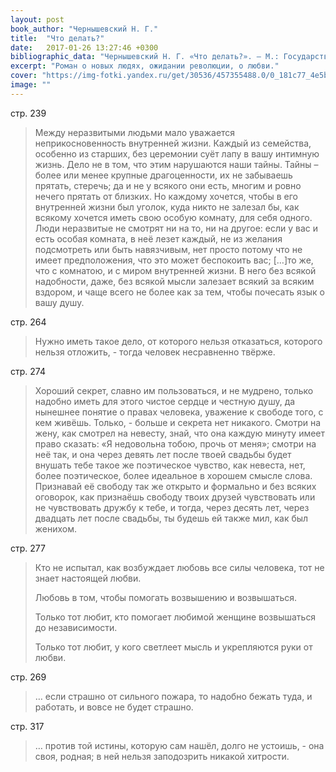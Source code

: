 ```yaml
---
layout: post
book_author: "Чернышевский Н. Г."
title:  "Что делать?"
date:   2017-01-26 13:27:46 +0300
bibliographic_data: "Чернышевский Н. Г. «Что делать?». – М.: Государственное учебно-педагогическое издательство министерства просвещения РСФСР, 1957 г., 367 с."
excerpt: "Роман о новых людях, ожидании революции, о любви."
cover: "https://img-fotki.yandex.ru/get/30536/457355488.0/0_181c77_4e5bc2b9_orig.jpg"
image: ""
---
```


стр. 239

> Между неразвитыми людьми мало уважается неприкосновенность внутренней жизни. Каждый из семейства, особенно из старших, без церемонии суёт лапу в вашу интимную жизнь. Дело не в том, что этим нарушаются наши тайны. Тайны – более или менее крупные драгоценности, их не забываешь прятать, стеречь; да и не у всякого они есть, многим и ровно нечего прятать от близких. Но каждому хочется, чтобы в его внутренней жизни был уголок, куда никто не залезал бы, как всякому хочется иметь свою особую комнату, для себя одного. Люди неразвитые не смотрят ни на то, ни на другое: если у вас и есть особая комната, в неё лезет каждый, не из желания подсмотреть или быть навязчивым, нет просто потому что не имеет предположения, что это может беспокоить вас; […]то же, что с комнатою, и с миром внутренней жизни. В него без всякой надобности, даже, без всякой мысли залезает всякий за всяким вздором, и чаще всего не более как за тем, чтобы почесать язык о вашу душу.

стр. 264

> Нужно иметь такое дело, от которого нельзя отказаться, которого нельзя отложить, - тогда человек несравненно твёрже.

стр. 274

> Хороший секрет, славно им пользоваться, и не мудрено, только надобно иметь для этого чистое сердце и честную душу, да нынешнее понятие о правах человека, уважение к свободе того, с кем живёшь. Только, - больше и секрета нет никакого. Смотри на жену, как смотрел на невесту, знай, что она каждую минуту имеет право сказать: «Я недовольна тобою, прочь от меня»; смотри на неё так, и она через девять лет после твоей свадьбы будет внушать тебе такое же поэтическое чувство, как невеста, нет, более поэтическое, более идеальное в хорошем смысле слова. Признавай её свободу так же открыто и формально и без всяких оговорок, как признаёшь свободу твоих друзей чувствовать или не чувствовать дружбу к тебе, и тогда, через десять лет, через двадцать лет после свадьбы, ты будешь ей также мил, как был женихом.

стр. 277

> Кто не испытал, как возбуждает любовь все силы человека, тот не знает настоящей любви.
>
> Любовь в том, чтобы помогать возвышению и возвышаться.
>
> Только тот любит, кто помогает любимой женщине возвышаться до независимости.
>
> Только тот любит, у кого светлеет мысль и укрепляются руки от любви.

стр. 269

> … если страшно от сильного пожара, то надобно бежать туда, и работать, и вовсе не будет страшно.

стр. 317

> … против той истины, которую сам нашёл, долго не устоишь, - она своя, родная; в ней нельзя заподозрить никакой хитрости.
